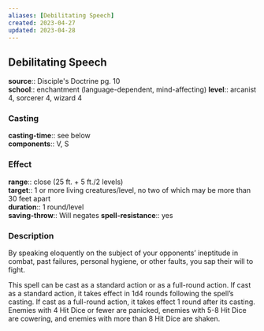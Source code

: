 ```yaml
---
aliases: [Debilitating Speech]
created: 2023-04-27
updated: 2023-04-28
---
```


## Debilitating Speech

**source**:: Disciple's Doctrine pg. 10  
**school**:: enchantment (language-dependent, mind-affecting)
**level**:: arcanist 4, sorcerer 4, wizard 4

### Casting

**casting-time**:: see below  
**components**:: V, S

### Effect

**range**:: close (25 ft. + 5 ft./2 levels)  
**target**:: 1 or more living creatures/level, no two of which may be more than 30 feet apart  
**duration**:: 1 round/level  
**saving-throw**:: Will negates
**spell-resistance**:: yes

### Description

By speaking eloquently on the subject of your opponents’ ineptitude in combat, past failures, personal hygiene, or other faults, you sap their will to fight.  
  
This spell can be cast as a standard action or as a full-round action. If cast as a standard action, it takes effect in 1d4 rounds following the spell’s casting. If cast as a full-round action, it takes effect 1 round after its casting. Enemies with 4 Hit Dice or fewer are panicked, enemies with 5-8 Hit Dice are cowering, and enemies with more than 8 Hit Dice are shaken.
